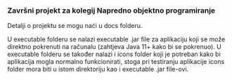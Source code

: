 ### Završni projekt za kolegij Napredno objektno programiranje 

Detalji o projektu se mogu naći u docs folderu.

U executable folderu se nalazi executable .jar file za aplikaciju koji se može direktno pokrenuti na računalu (zahtjeva Java 11+ kako bi se pokrenuo). U executable folderu se također nalazi i icons folder koji je potreban kako bi aplikacija mogla normalno funkcionirati, stoga pri testiranju aplikacije icons folder mora biti u istom direktoriju kao i executable .jar file-ovi.
